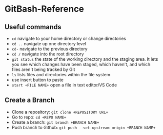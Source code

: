 # GitBash-Reference

## Useful commands
- `cd` navigate to your home directory or change directories
- `cd ..` navigate up one directory level
- `cd-` navigate to the previous directory
- `cd /` navigate into the root directory
- `git status` the state of the working directory and the staging area. It lets you see which changes have been staged, which haven't, and which files aren't being tracked by Git
- `ls`  lists files and directories within the file system
- use insert button to paste
- `start +FILE NAME+` open a file in text editor/VS Code

## Create a Branch
- Clone a repository: `git clone +REPOSITORY URL+`
- Go to repo: `cd +REPO NAME+`
- Create a branch: `git branch +BRANCH NAME+`
- Push branch to Github: `git push --set-upstream origin +BRANCH NAME+`
